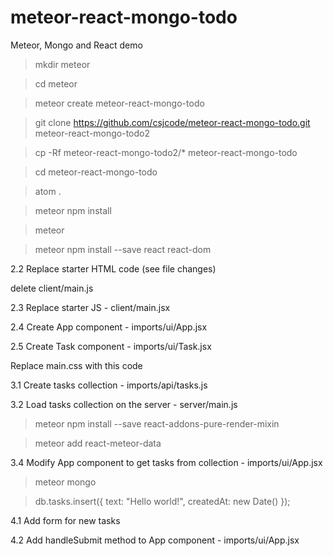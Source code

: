 # meteor-react-mongo-todo
Meteor, Mongo and React demo


>mkdir meteor

>cd meteor

>meteor create meteor-react-mongo-todo

>git clone https://github.com/csjcode/meteor-react-mongo-todo.git meteor-react-mongo-todo2

>cp -Rf meteor-react-mongo-todo2/* meteor-react-mongo-todo

>cd meteor-react-mongo-todo

>atom .

>meteor npm install

>meteor

>meteor npm install --save react react-dom

2.2  Replace starter HTML code (see file changes)

delete client/main.js

2.3  Replace starter JS - client/main.jsx

2.4  Create App component - imports/ui/App.jsx

2.5  Create Task component - imports/ui/Task.jsx

Replace main.css with this code

3.1  Create tasks collection - imports/api/tasks.js

3.2  Load tasks collection on the server - server/main.js

> meteor npm install --save react-addons-pure-render-mixin

> meteor add react-meteor-data

3.4  Modify App component to get tasks from collection - imports/ui/App.jsx

>meteor mongo

>db.tasks.insert({ text: "Hello world!", createdAt: new Date() });

4.1  Add form for new tasks

4.2  Add handleSubmit method to App component - imports/ui/App.jsx
